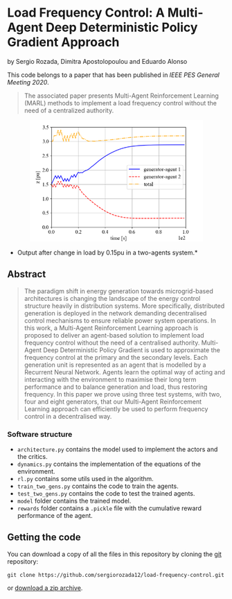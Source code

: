 # Load Frequency Control: A Multi-Agent Deep Deterministic Policy Gradient Approach

by
Sergio Rozada,
Dimitra Apostolopoulou
and Eduardo Alonso

This code belongs to a paper that has been published in *IEEE PES General Meeting 2020*.

> The associated paper presents Multi-Agent Reinforcement Learning (MARL) methods to implement a load frequency control without the need of a centralized authority.

<p align="center">
    <img src="figures/freq_two_gens.png" alt="drawing" width="400"/>
</p>


* Output after change in load by 0.15pu in a two-agents system.*


## Abstract

> The paradigm shift in energy generation towards microgrid-based architectures is changing the landscape of the energy control structure heavily in distribution systems. More specifically, distributed generation is deployed in the network demanding decentralised control mechanisms to ensure reliable power system operations. In this work, a Multi-Agent Reinforcement Learning approach is proposed to deliver an agent-based solution to implement load frequency control without the need of a centralised authority. Multi-Agent Deep Deterministic Policy Gradient is used to approximate the frequency control at the primary and the secondary levels. Each generation unit is represented as an agent that is modelled by a Recurrent Neural Network. Agents learn the optimal way of acting and interacting with the environment to maximise their long term performance and to balance generation and load, thus restoring frequency. In this paper we prove using three test systems, with two, four and eight generators, that our Multi-Agent Reinforcement Learning approach can efficiently be used to perform frequency control in a decentralised way.


### Software structure

* `architecture.py` contains the model used to implement the actors and the critics.
* `dynamics.py` contains the implementation of the equations of the environment.
* `rl.py` contains some utils used in the algorithm.
* `train_two_gens.py` contains the code to train the agents.
* `test_two_gens.py` contains the code to test the trained agents.
* `model` folder contains the trained model.
* `rewards` folder contains a `.pickle` file with the cumulative reward performance of the agent.


## Getting the code

You can download a copy of all the files in this repository by cloning the
[git](https://github.com/sergiorozada12/load-frequency-control) repository:

    git clone https://github.com/sergiorozada12/load-frequency-control.git

or [download a zip archive](https://github.com/sergiorozada12/load-frequency-control/archive/refs/heads/master.zip).